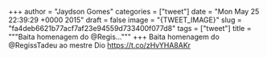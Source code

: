 
+++
author = "Jaydson Gomes"
categories = ["tweet"]
date = "Mon May 25 22:39:29 +0000 2015"
draft = false
image = "{TWEET_IMAGE}"
slug = "fa4deb6621b77acf7af23e94559d733400f077d8"
tags = ["tweet"]
title = """Baita homenagem do @Regis..."""
+++
Baita homenagem do @RegissTadeu ao mestre Dio https://t.co/zHvYHA8AKr
